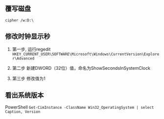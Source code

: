 ## 覆写磁盘
`cipher /w:D:\`

## 修改时钟显示秒

1. 第一步, 运行regedit
`HKEY_CURRENT_USER\SOFTWARE\Microsoft\Windows\CurrentVersion\Explorer\Advanced`

2. 第二步
新建DWORD（32位）值，命名为ShowSecondsInSystemClock

3. 第三步 
修改值为1


## 看出系统版本
PowerShell
`Get-CimInstance -ClassName Win32_OperatingSystem | select Caption, Version`




